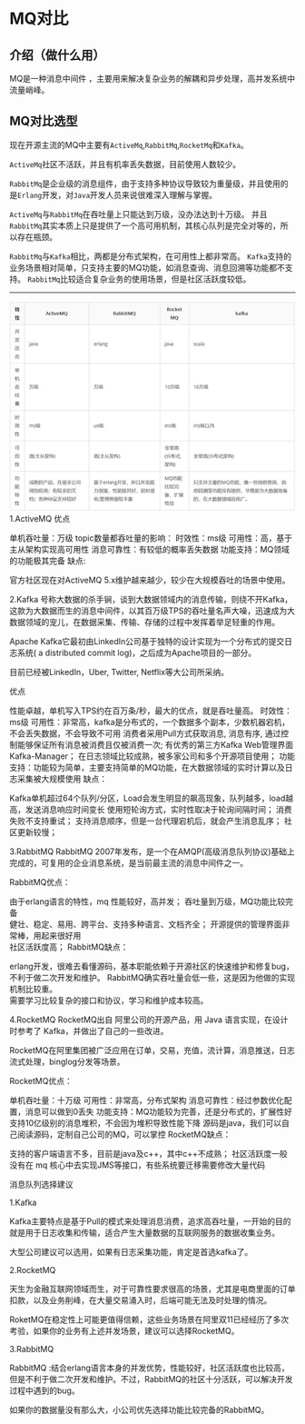 # MQ对比
## 介绍（做什么用）
MQ是一种消息中间件 ，主要用来解决复杂业务的解耦和异步处理，高并发系统中流量峭峰。

## MQ对比选型
现在开源主流的MQ中主要有`ActiveMq`,`RabbitMq`,`RocketMq`和`Kafka`。  

`ActiveMq`社区不活跃，并且有机率丢失数据，目前使用人数较少。  

`RabbitMq`是企业级的消息组件，由于支持多种协议导致较为重量级，并且使用的是`Erlang`开发，对`Java`开发人员来说很难深入理解与掌握。

`ActiveMq`与`RabbitMq`在吞吐量上只能达到万级，没办法达到十万级。
并且`RabbitMq`其实本质上只是提供了一个高可用机制，其核心队列是完全对等的，所以存在瓶颈。

`RabbitMq`与`Kafka`相比，两都是分布式架构，在可用性上都非常高。
`Kafka`支持的业务场景相对简单，只支持主要的MQ功能，如消息查询、消息回溯等功能都不支持。
`RabbitMq`比较适合复杂业务的使用场景，但是社区活跃度较低。

---
![](./img/20190731223538_28893.jpg)
1.ActiveMQ
优点

 单机吞吐量：万级
 topic数量都吞吐量的影响：
 时效性：ms级
 可用性：高，基于主从架构实现高可用性
 消息可靠性：有较低的概率丢失数据
 功能支持：MQ领域的功能极其完备
缺点:



官方社区现在对ActiveMQ 5.x维护越来越少，较少在大规模吞吐的场景中使用。



2.Kafka
号称大数据的杀手锏，谈到大数据领域内的消息传输，则绕不开Kafka，这款为大数据而生的消息中间件，以其百万级TPS的吞吐量名声大噪，迅速成为大数据领域的宠儿，在数据采集、传输、存储的过程中发挥着举足轻重的作用。

Apache Kafka它最初由LinkedIn公司基于独特的设计实现为一个分布式的提交日志系统( a distributed commit log)，之后成为Apache项目的一部分。

目前已经被LinkedIn，Uber, Twitter, Netflix等大公司所采纳。



优点

 性能卓越，单机写入TPS约在百万条/秒，最大的优点，就是吞吐量高。
 时效性：ms级
 可用性：非常高，kafka是分布式的，一个数据多个副本，少数机器宕机，不会丢失数据，不会导致不可用
 消费者采用Pull方式获取消息, 消息有序, 通过控制能够保证所有消息被消费且仅被消费一次;
 有优秀的第三方Kafka Web管理界面Kafka-Manager；
 在日志领域比较成熟，被多家公司和多个开源项目使用；
 功能支持：功能较为简单，主要支持简单的MQ功能，在大数据领域的实时计算以及日志采集被大规模使用
缺点：

 Kafka单机超过64个队列/分区，Load会发生明显的飙高现象，队列越多，load越高，发送消息响应时间变长
 使用短轮询方式，实时性取决于轮询间隔时间；
 消费失败不支持重试；
 支持消息顺序，但是一台代理宕机后，就会产生消息乱序；
 社区更新较慢；

3.RabbitMQ
RabbitMQ 2007年发布，是一个在AMQP(高级消息队列协议)基础上完成的，可复用的企业消息系统，是当前最主流的消息中间件之一。



RabbitMQ优点：

 由于erlang语言的特性，mq 性能较好，高并发；
 吞吐量到万级，MQ功能比较完备  
 健壮、稳定、易用、跨平台、支持多种语言、文档齐全；
 开源提供的管理界面非常棒，用起来很好用  
 社区活跃度高；
RabbitMQ缺点：

 erlang开发，很难去看懂源码，基本职能依赖于开源社区的快速维护和修复bug，不利于做二次开发和维护。
 RabbitMQ确实吞吐量会低一些，这是因为他做的实现机制比较重。  
 需要学习比较复杂的接口和协议，学习和维护成本较高。

4.RocketMQ
RocketMQ出自 阿里公司的开源产品，用 Java 语言实现，在设计时参考了 Kafka，并做出了自己的一些改进。

RocketMQ在阿里集团被广泛应用在订单，交易，充值，流计算，消息推送，日志流式处理，binglog分发等场景。



RocketMQ优点：

 单机吞吐量：十万级
 可用性：非常高，分布式架构
 消息可靠性：经过参数优化配置，消息可以做到0丢失
 功能支持：MQ功能较为完善，还是分布式的，扩展性好
 支持10亿级别的消息堆积，不会因为堆积导致性能下降
 源码是java，我们可以自己阅读源码，定制自己公司的MQ，可以掌控
RocketMQ缺点：

 支持的客户端语言不多，目前是java及c++，其中c++不成熟；
 社区活跃度一般
 没有在 mq 核心中去实现JMS等接口，有些系统要迁移需要修改大量代码


消息队列选择建议

1.Kafka

Kafka主要特点是基于Pull的模式来处理消息消费，追求高吞吐量，一开始的目的就是用于日志收集和传输，适合产生大量数据的互联网服务的数据收集业务。

大型公司建议可以选用，如果有日志采集功能，肯定是首选kafka了。



2.RocketMQ

天生为金融互联网领域而生，对于可靠性要求很高的场景，尤其是电商里面的订单扣款，以及业务削峰，在大量交易涌入时，后端可能无法及时处理的情况。

RoketMQ在稳定性上可能更值得信赖，这些业务场景在阿里双11已经经历了多次考验，如果你的业务有上述并发场景，建议可以选择RocketMQ。



3.RabbitMQ

RabbitMQ :结合erlang语言本身的并发优势，性能较好，社区活跃度也比较高，但是不利于做二次开发和维护。不过，RabbitMQ的社区十分活跃，可以解决开发过程中遇到的bug。

如果你的数据量没有那么大，小公司优先选择功能比较完备的RabbitMQ。
